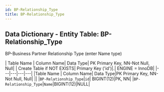 ```yaml
---
id: BP-Relationship_Type
title: BP-Relationship_Type
---
```


## Data Dictionary - Entity Table: BP-Relationship_Type

BP-Business Partner Relationship Type (enter Name type)

| Table Name | Column Name| Data Type| PK Primary Key, NN-Not Null, Null|
| Create Table if NOT EXISTS| Primary Key ('id')|.| ENGINE = InnoDB|
|---|---|---|---|
|Table Name | Column Name| Data Type|PK Primary Key, NN-Not Null, Null|
||
|`BP-Relationship_Type`|`id`| BIGINT(12)|PK, NN|
|`BP-Relationship_Type`|`Name`|BIGINT(12)|NULL|
